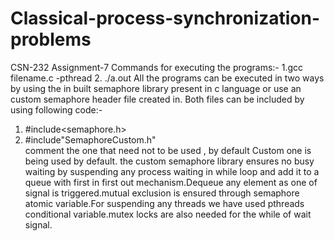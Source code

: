 # Classical-process-synchronization-problems
CSN-232 Assignment-7
Commands for executing the programs:-
  1.gcc filename.c -pthread
  2. ./a.out
All the programs can be executed in two ways by using the in built semaphore library present in c language or use an custom semaphore header file created in.
Both files can be included by using following code:-
  1. #include<semaphore.h>
  2. #include"SemaphoreCustom.h"  
comment the one that need not to be used , by default Custom one is being used by default.
  the custom semaphore library ensures no busy waiting by suspending any process waiting in while loop and add it to a queue with first in first out mechanism.Dequeue any element as one of signal is triggered.mutual exclusion is ensured through semaphore atomic variable.For suspending any threads we have used pthreads conditional variable.mutex locks are also needed for the while of wait signal.
